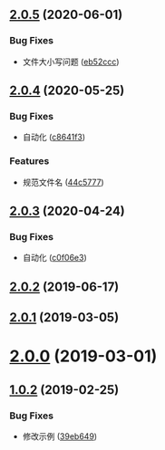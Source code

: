 ## [2.0.5](https://github.com/tinper-bee/bee-loading-state/compare/v2.0.4...v2.0.5) (2020-06-01)


### Bug Fixes

* 文件大小写问题 ([eb52ccc](https://github.com/tinper-bee/bee-loading-state/commit/eb52ccc8a3294f29113cbfe729a19e43246ad39a))



## [2.0.4](https://github.com/tinper-bee/bee-loading-state/compare/v2.0.3...v2.0.4) (2020-05-25)


### Bug Fixes

* 自动化 ([c8641f3](https://github.com/tinper-bee/bee-loading-state/commit/c8641f33c0d2a58dd6dcd60796bb1da45634ede1))


### Features

* 规范文件名 ([44c5777](https://github.com/tinper-bee/bee-loading-state/commit/44c5777ad67b521ace88d0639560b5a7c82de0ba))



## [2.0.3](https://github.com/tinper-bee/bee-loading-state/compare/v2.0.2...v2.0.3) (2020-04-24)


### Bug Fixes

* 自动化 ([c0f06e3](https://github.com/tinper-bee/bee-loading-state/commit/c0f06e32e53ecfd37204501c099d869473bd5a17))



<a name="2.0.2"></a>
## [2.0.2](https://github.com/tinper-bee/bee-loading-state/compare/v2.0.1...v2.0.2) (2019-06-17)



<a name="2.0.1"></a>
## [2.0.1](https://github.com/tinper-bee/bee-loading-state/compare/v2.0.0...v2.0.1) (2019-03-05)



<a name="2.0.0"></a>
# [2.0.0](https://github.com/tinper-bee/bee-loading-state/compare/v1.0.2...v2.0.0) (2019-03-01)



<a name="1.0.2"></a>
## [1.0.2](https://github.com/tinper-bee/bee-loading-state/compare/39eb649...v1.0.2) (2019-02-25)


### Bug Fixes

* 修改示例 ([39eb649](https://github.com/tinper-bee/bee-loading-state/commit/39eb649))



